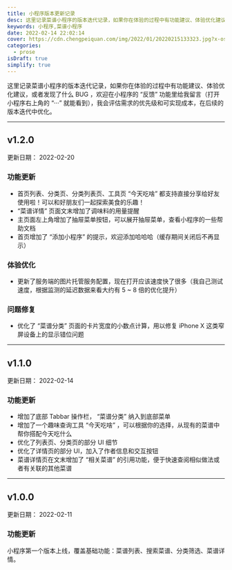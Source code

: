 ```yaml
---
title: 小程序版本更新记录
desc: 这里记录菜谱小程序的版本迭代记录，如果你在体验的过程中有功能建议、体验优化建议，或者发现了什么 BUG ，欢迎在小程序的 “反馈” 功能里给我留言（打开小程序右上角的 “···” 就能看到），我会评估需求的优先级和可实现成本，在后续的版本迭代中优化。
keywords: 小程序,菜谱小程序
date: 2022-02-14 22:02:14
cover: https://cdn.chengpeiquan.com/img/2022/01/20220215133323.jpg?x-oss-process=image/interlace,1
categories:
  - prose
isDraft: true
simplify: true
---
```


这里记录菜谱小程序的版本迭代记录，如果你在体验的过程中有功能建议、体验优化建议，或者发现了什么 BUG ，欢迎在小程序的 “反馈” 功能里给我留言（打开小程序右上角的 “···” 就能看到），我会评估需求的优先级和可实现成本，在后续的版本迭代中优化。

---

## v1.2.0

更新日期： 2022-02-20

### 功能更新

- 首页列表、分类页、分类列表页、工具页 “今天吃啥” 都支持直接分享给好友使用啦！可以和好朋友们一起探索美食的乐趣！
- “菜谱详情” 页面文末增加了调味料的用量提醒
- 主页面左上角增加了抽屉菜单按钮，可以展开抽屉菜单，查看小程序的一些帮助文档
- 首页增加了 “添加小程序” 的提示，欢迎添加哈哈哈（缓存期间关闭后不再显示）

### 体验优化

- 更新了服务端的图片托管服务配置，现在打开应该速度快了很多（我自己测试速度，根据监测的延迟数据来看大约有 5 ~ 8 倍的优化提升）

### 问题修复

- 优化了 “菜谱分类” 页面的卡片宽度的小数点计算，用以修复 iPhone X 这类窄屏设备上的显示错位问题

---

## v1.1.0

更新日期： 2022-02-14

### 功能更新

- 增加了底部 Tabbar 操作栏， “菜谱分类” 纳入到底部菜单
- 增加了一个趣味查询工具 “今天吃啥” ，可以根据你的选择，从现有的菜谱中帮你搭配今天吃什么
- 优化了列表页、分类页的部分 UI 细节
- 优化了详情页的部分 UI，加入了作者信息和交互按钮
- 菜谱详情页在文末增加了 “相关菜谱” 的引用功能，便于快速查阅相似做法或者有关联的其他菜谱

---

## v1.0.0

更新日期： 2022-02-11

### 功能更新

小程序第一个版本上线，覆盖基础功能：菜谱列表、搜索菜谱、分类筛选、菜谱详情。
